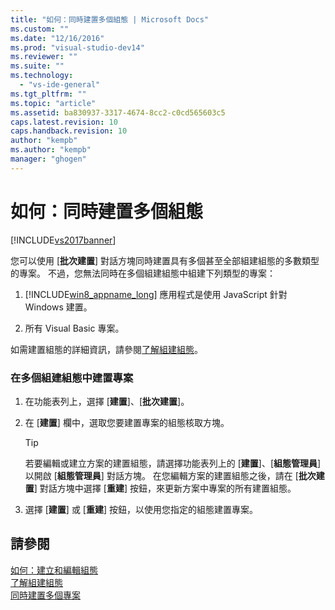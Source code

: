 ```yaml
---
title: "如何：同時建置多個組態 | Microsoft Docs"
ms.custom: ""
ms.date: "12/16/2016"
ms.prod: "visual-studio-dev14"
ms.reviewer: ""
ms.suite: ""
ms.technology: 
  - "vs-ide-general"
ms.tgt_pltfrm: ""
ms.topic: "article"
ms.assetid: ba830937-3317-4674-8cc2-c0cd565603c5
caps.latest.revision: 10
caps.handback.revision: 10
author: "kempb"
ms.author: "kempb"
manager: "ghogen"
---
```

# 如何：同時建置多個組態
[!INCLUDE[vs2017banner](../code-quality/includes/vs2017banner.md)]

您可以使用 \[**批次建置**\] 對話方塊同時建置具有多個甚至全部組建組態的多數類型的專案。  不過，您無法同時在多個組建組態中組建下列類型的專案：  
  
1.  [!INCLUDE[win8_appname_long](../debugger/includes/win8_appname_long_md.md)] 應用程式是使用 JavaScript 針對 Windows 建置。  
  
2.  所有 Visual Basic 專案。  
  
 如需建置組態的詳細資訊，請參閱[了解組建組態](../ide/understanding-build-configurations.md)。  
  
### 在多個組建組態中建置專案  
  
1.  在功能表列上，選擇 \[**建置**\]、\[**批次建置**\]。  
  
2.  在 \[**建置**\] 欄中，選取您要建置專案的組態核取方塊。  
  
    > [!TIP]
    >  若要編輯或建立方案的建置組態，請選擇功能表列上的 \[**建置**\]、\[**組態管理員**\] 以開啟 \[**組態管理員**\] 對話方塊。  在您編輯方案的建置組態之後，請在 \[**批次建置**\] 對話方塊中選擇 \[**重建**\] 按鈕，來更新方案中專案的所有建置組態。  
  
3.  選擇 \[**建置**\] 或 \[**重建**\] 按鈕，以使用您指定的組態建置專案。  
  
## 請參閱  
 [如何：建立和編輯組態](../ide/how-to-create-and-edit-configurations.md)   
 [了解組建組態](../ide/understanding-build-configurations.md)   
 [同時建置多個專案](../msbuild/building-multiple-projects-in-parallel-with-msbuild.md)